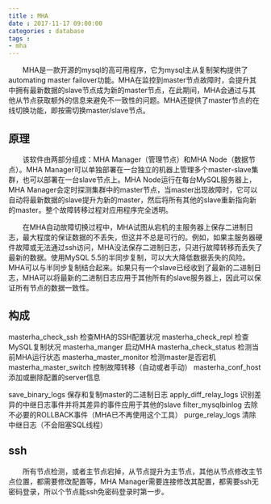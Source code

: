 ```yaml
---
title : MHA
date : 2017-11-17 09:00:00
categories : database
tags :
- mha
---
```


　　MHA是一款开源的mysql的高可用程序，它为mysql主从复制架构提供了automating master failover功能。MHA在监控到master节点故障时，会提升其中拥有最新数据的slave节点成为新的master节点，在此期间，MHA会通过与其他从节点获取额外的信息来避免不一致性的问题。MHA还提供了master节点的在线切换功能，即按需切换master/slave节点。


<!--more-->

## 原理

　　该软件由两部分组成：MHA Manager（管理节点）和MHA Node（数据节点）。MHA Manager可以单独部署在一台独立的机器上管理多个master-slave集群，也可以部署在一台slave节点上。MHA Node运行在每台MySQL服务器上，MHA Manager会定时探测集群中的master节点，当master出现故障时，它可以自动将最新数据的slave提升为新的master，然后将所有其他的slave重新指向新的master。整个故障转移过程对应用程序完全透明。

　　在MHA自动故障切换过程中，MHA试图从宕机的主服务器上保存二进制日志，最大程度的保证数据的不丢失，但这并不总是可行的。例如，如果主服务器硬件故障或无法通过ssh访问，MHA没法保存二进制日志，只进行故障转移而丢失了最新的数据。使用MySQL 5.5的半同步复制，可以大大降低数据丢失的风险。MHA可以与半同步复制结合起来。如果只有一个slave已经收到了最新的二进制日志，MHA可以将最新的二进制日志应用于其他所有的slave服务器上，因此可以保证所有节点的数据一致性。


## 构成

masterha_check_ssh              检查MHA的SSH配置状况
masterha_check_repl             检查MySQL复制状况
masterha_manger                 启动MHA
masterha_check_status           检测当前MHA运行状态
masterha_master_monitor         检测master是否宕机
masterha_master_switch          控制故障转移（自动或者手动）
masterha_conf_host              添加或删除配置的server信息


save_binary_logs                保存和复制master的二进制日志
apply_diff_relay_logs           识别差异的中继日志事件并将其差异的事件应用于其他的slave
filter_mysqlbinlog              去除不必要的ROLLBACK事件（MHA已不再使用这个工具）
purge_relay_logs                清除中继日志（不会阻塞SQL线程）


## ssh

　　所有节点检测，或者主节点宕掉，从节点提升为主节点，其他从节点修改主节点位置，都需要修改配置等，MHA Manager需要连接修改其配置，都需要ssh无密码登录，所以个节点能ssh免密码登录时第一步。


